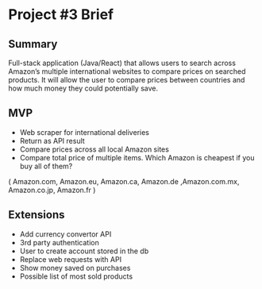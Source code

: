 # Project #3 Brief

## Summary
Full-stack application (Java/React) that allows users to search across Amazon’s multiple international websites to compare prices on searched products. It will allow the user to compare prices between countries and how much money they could potentially save.

## MVP

* Web scraper for international deliveries 
* Return as API result
* Compare prices across all local Amazon sites
* Compare total price of multiple items. Which Amazon is cheapest if you buy all of them?

( Amazon.com, Amazon.eu, Amazon.ca, Amazon.de ,Amazon.com.mx, Amazon.co.jp, Amazon.fr )


## Extensions

* Add currency convertor API
* 3rd party authentication
* User to create account stored in the db
* Replace web requests with API
* Show money saved on purchases
* Possible list of most sold products 
